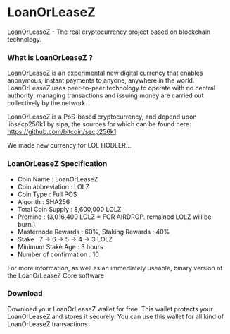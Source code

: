 # LoanOrLeaseZ
LoanOrLeaseZ - The real cryptocurrency project based on blockchain technology.

<h3>What is LoanOrLeaseZ ?</h3>
LoanOrLeaseZ is an experimental new digital currency that enables anonymous, instant payments to anyone, anywhere in the world. LoanOrLeaseZ uses peer-to-peer technology to operate with no central authority: managing transactions and issuing money are carried out collectively by the network. 

LoanOrLeaseZ is a PoS-based cryptocurrency, and depend upon libsecp256k1 by sipa, the sources for which can be found here: https://github.com/bitcoin/secp256k1

We made new currency for LOL HODLER...

<h3>LoanOrLeaseZ Specification</h3>
<ul>
  <li>Coin Name : LoanOrLeaseZ</li>
  <li>Coin abbreviation : LOLZ</li>
  <li>Coin Type : Full POS</li>
  <li>Algorith : SHA256</li>
  <li>Total Coin Supply : 8,600,000 LOLZ</li>
  <li>Premine : (3,016,400 LOLZ = FOR AIRDROP. remained LOLZ will be burn.)</li>
  <li>Masternode Rewards : 60%, Staking Rewards : 40%</li>
  <li>Stake : 7 -> 6 -> 5 -> 4 -> 3 LOLZ</li>
  <li>Minimum Stake Age : 3 hours</li>
  <li>Number of confirmation : 10</li>
</ul>

For more information, as well as an immediately useable, binary version of the LoanOrLeaseZ Core software

<h3>Download</h3>

Download your LoanOrLeaseZ wallet for free. This wallet protects your LoanOrLeaseZ and stores it securely. You can use this wallet for all kind of LoanOrLeaseZ transactions.



